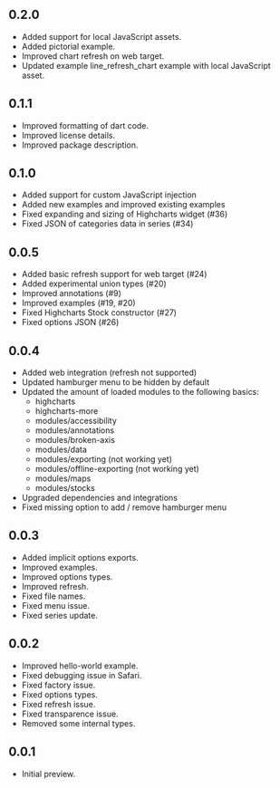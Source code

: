 ## 0.2.0

* Added support for local JavaScript assets.
* Added pictorial example.
* Improved chart refresh on web target.
* Updated example line_refresh_chart example with local JavaScript asset.


## 0.1.1

* Improved formatting of dart code.
* Improved license details.
* Improved package description.


## 0.1.0

* Added support for custom JavaScript injection
* Added new examples and improved existing examples
* Fixed expanding and sizing of Highcharts widget (#36)
* Fixed JSON of categories data in series (#34)


## 0.0.5

* Added basic refresh support for web target (#24)
* Added experimental union types (#20)
* Improved annotations (#9)
* Improved examples (#19, #20)
* Fixed Highcharts Stock constructor (#27)
* Fixed options JSON (#26) 


## 0.0.4

* Added web integration (refresh not supported)
* Updated hamburger menu to be hidden by default
* Updated the amount of loaded modules to the following basics:
  - highcharts
  - highcharts-more
  - modules/accessibility
  - modules/annotations
  - modules/broken-axis
  - modules/data
  - modules/exporting (not working yet)
  - modules/offline-exporting (not working yet)
  - modules/maps
  - modules/stocks
* Upgraded dependencies and integrations
* Fixed missing option to add / remove hamburger menu


## 0.0.3

* Added implicit options exports.
* Improved examples.
* Improved options types.
* Improved refresh.
* Fixed file names.
* Fixed menu issue.
* Fixed series update.


## 0.0.2

* Improved hello-world example.
* Fixed debugging issue in Safari.
* Fixed factory issue.
* Fixed options types.
* Fixed refresh issue.
* Fixed transparence issue.
* Removed some internal types.


## 0.0.1

* Initial preview.
